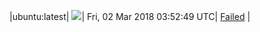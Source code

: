|ubuntu:latest| ![](https://cdn.rawgit.com/Neilpang/acmetest/master/status/ubuntu-latest.svg?1519962769)| Fri, 02 Mar 2018 03:52:49 UTC| [Failed](https://github.com/Neilpang/acmetest/blob/master/logs/ubuntu-latest.out) |
